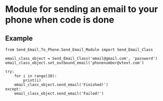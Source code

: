 # Module for sending an email to your phone when code is done

## Example
    from Send_Email_To_Phone.Send_Email_Module import Send_Email_Class
    
    email_class_object = Send_Email_Class('email@gmail.com', 'password')
    email_class_object.set_outbound_email('phonenumber@vtext.com')

    try:
        for i in range(10):
            print(i)
        email_class_object.send_email('Finished!')
    except:
        email_class_object.send_email('Failed!')
